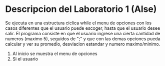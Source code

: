 # Descripcion del Laboratorio 1 (Alse)


Se ejecuta en una estructura ciclica while el menu de opciones con los casos diferentes que el usuario puede escoger, hasta que el usuario desee salir. El programa consiste en que el usuario ingrese una cierta cantidad de numeros (maximo 5), seguidos de ";" y que con las demas opciones pueda calcular y ver su promedio, desviacion estandar y numero maximo/minimo.

1. Al inicio se muestra el menu de opciones 
2. Si el usuario 



